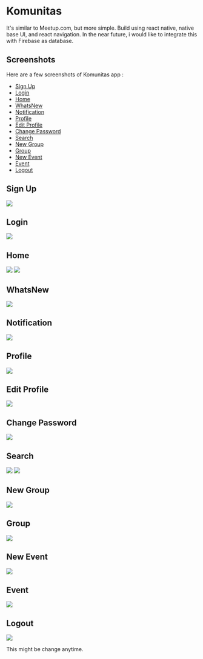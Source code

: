 # Komunitas
It's similar to Meetup.com, but more simple. Build using react native, native base UI, and react navigation. 
In the near future, i would like to integrate this with Firebase as database.  

## Screenshots

Here are a few screenshots of Komunitas app :

- [Sign Up](#sign-up)
- [Login](#login)
- [Home](#home)
- [WhatsNew](#whatsnew)
- [Notification](#notification)
- [Profile](#profile)
- [Edit Profile](#edit-profile)
- [Change Password](#change-password)
- [Search](#search)
- [New Group](#new-group)
- [Group](#group)
- [New Event](#new-event)
- [Event](#event)
- [Logout](#logout)

## Sign Up

<img src='./docs/images/SignUp.jpg'/>

## Login

<img src='./docs/images/Login.jpg'/>

## Home 

<img src='./docs/images/Home.jpg'/> <img src='./docs/images/HomeCategory.jpg'/>

## WhatsNew 

<img src='./docs/images/WhatsNew.jpg'/>

## Notification

<img src='./docs/images/Notifications.jpg'/>

## Profile

<img src='./docs/images/Profile.jpg'/>

## Edit Profile

<img src='./docs/images/EditProfile.jpg'/>

## Change Password

<img src='./docs/images/ChangePassword.jpg'/>

## Search

<img src='./docs/images/Search.jpg'/> <img src='./docs/images/SearchResult.jpg'/>

## New Group

<img src='./docs/images/NewGroup.jpg'/>

## Group

<img src='./docs/images/Group.jpg'/>

## New Event 

<img src='./docs/images/NewEvent.jpg'/>

## Event

<img src='./docs/images/Event.jpg'/>

## Logout

<img src='./docs/images/Logout.jpg'/>

This might be change anytime. 
